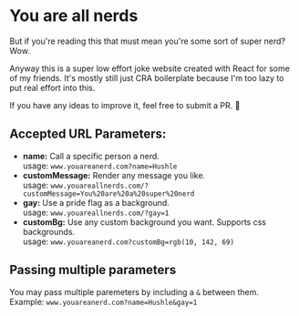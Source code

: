 # You are all nerds

But if you're reading this that must mean you're some sort of super nerd? Wow.

Anyway this is a super low effort joke website created with React for some of my friends. It's mostly still just CRA boilerplate because I'm too lazy to put real effort into this.

If you have any ideas to improve it, feel free to submit a PR. 💙

## Accepted URL Parameters:

- **name:** Call a specific person a nerd.  
  usage: `www.youareanerd.com?name=Hushle`
- **customMessage:** Render any message you like.  
  usage: `www.youareallnerds.com/?customMessage=You%20are%20a%20super%20nerd`
- **gay:** Use a pride flag as a background.  
  usage: `www.youareallnerds.com/?gay=1`
- **customBg:** Use any custom background you want. Supports css backgrounds.  
  usage: `www.youareanerd.com?customBg=rgb(10, 142, 69)`

## Passing multiple parameters

You may pass multiple paremeters by including a `&` between them.  
Example: `www.youareanerd.com?name=Hushle&gay=1`

